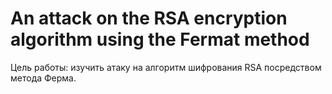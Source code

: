 # An attack on the RSA encryption algorithm using the Fermat method
Цель работы: изучить атаку на алгоритм шифрования RSA
посредством метода Ферма.
